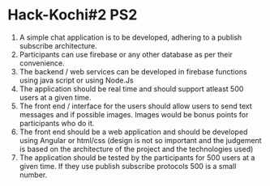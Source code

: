 # Hack-Kochi#2 PS2

1. A simple chat application is to be developed, adhering to a publish subscribe architecture.
2. Participants can use firebase or any other database as per their convenience.
3. The backend / web services can be developed in firebase functions using java script or using Node.Js
4. The application should be real time and should support atleast 500 users at a given time.
5. The front end / interface for the users should allow users to send text messages and if possible images. Images would be bonus points for participants who do it.
6. The front end should be a web application and should be developed using Angular or html/css (design is not so important and the judgement is based on the architecture of the project and the technologies used)
7. The application should be tested by the participants for 500 users at a given time. If they use publish subscribe protocols 500 is a small number.